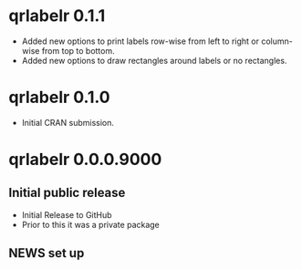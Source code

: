 # qrlabelr 0.1.1
* Added new options to print labels row-wise from left to right or column-wise from top to bottom.
* Added new options to draw rectangles around labels or no rectangles.


# qrlabelr 0.1.0

* Initial CRAN submission.

# qrlabelr 0.0.0.9000

## Initial public release

* Initial Release to GitHub
* Prior to this it was a private package

## NEWS set up
